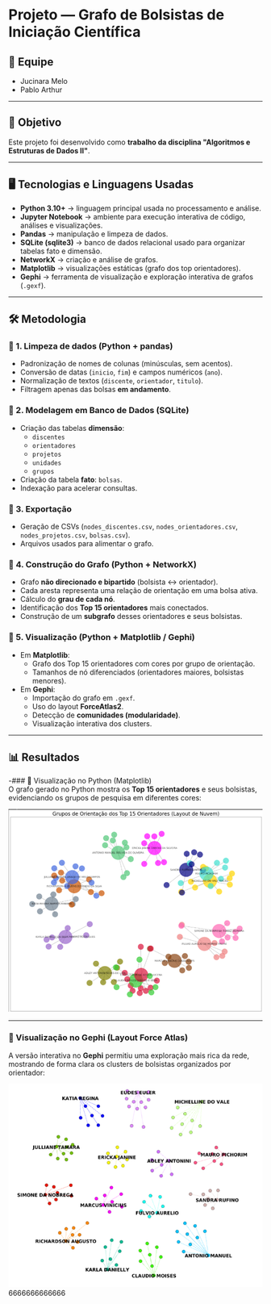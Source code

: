 # Projeto — Grafo de Bolsistas de Iniciação Científica

## 👥 Equipe
- Jucinara Melo  
- Pablo Arthur 

---

## 🎯 Objetivo
Este projeto foi desenvolvido como **trabalho da disciplina "Algoritmos e Estruturas de Dados II"**.  

---

## 🖥️ Tecnologias e Linguagens Usadas

- **Python 3.10+** → linguagem principal usada no processamento e análise.  
- **Jupyter Notebook** → ambiente para execução interativa de código, análises e visualizações.  
- **Pandas** → manipulação e limpeza de dados.  
- **SQLite (sqlite3)** → banco de dados relacional usado para organizar tabelas fato e dimensão.  
- **NetworkX** → criação e análise de grafos.  
- **Matplotlib** → visualizações estáticas (grafo dos top orientadores).  
- **Gephi** → ferramenta de visualização e exploração interativa de grafos (`.gexf`).  


---

## 🛠️ Metodologia

### 🔹 1. Limpeza de dados (Python + pandas)
- Padronização de nomes de colunas (minúsculas, sem acentos).  
- Conversão de datas (`inicio`, `fim`) e campos numéricos (`ano`).  
- Normalização de textos (`discente`, `orientador`, `titulo`).  
- Filtragem apenas das bolsas **em andamento**.  

### 🔹 2. Modelagem em Banco de Dados (SQLite)
- Criação das tabelas **dimensão**:  
  - `discentes`  
  - `orientadores`  
  - `projetos`  
  - `unidades`  
  - `grupos`  
- Criação da tabela **fato**: `bolsas`.  
- Indexação para acelerar consultas.  

### 🔹 3. Exportação
- Geração de CSVs (`nodes_discentes.csv`, `nodes_orientadores.csv`, `nodes_projetos.csv`, `bolsas.csv`).  
- Arquivos usados para alimentar o grafo.  

### 🔹 4. Construção do Grafo (Python + NetworkX)
- Grafo **não direcionado e bipartido** (bolsista ↔ orientador).  
- Cada aresta representa uma relação de orientação em uma bolsa ativa.  
- Cálculo do **grau de cada nó**.  
- Identificação dos **Top 15 orientadores** mais conectados.  
- Construção de um **subgrafo** desses orientadores e seus bolsistas.  

### 🔹 5. Visualização (Python + Matplotlib / Gephi)
- Em **Matplotlib**:  
  - Grafo dos Top 15 orientadores com cores por grupo de orientação.  
  - Tamanhos de nó diferenciados (orientadores maiores, bolsistas menores).  
- Em **Gephi**:  
  - Importação do grafo em `.gexf`.  
  - Uso do layout **ForceAtlas2**.  
  - Detecção de **comunidades (modularidade)**.  
  - Visualização interativa dos clusters.  

---

## 📊 Resultados

-### 🔹 Visualização no Python (Matplotlib)  
O grafo gerado no Python mostra os **Top 15 orientadores** e seus bolsistas, evidenciando os grupos de pesquisa em diferentes cores:  

![Grafo Python](./Slides_Apresentacao/image.png)  

---

### 🔹 Visualização no Gephi (Layout Force Atlas)  
A versão interativa no **Gephi** permitiu uma exploração mais rica da rede, mostrando de forma clara os clusters de bolsistas organizados por orientador:  

![Grafo Gephi](./Slides_Apresentacao/grafo-gephi.png)  
6666666666666